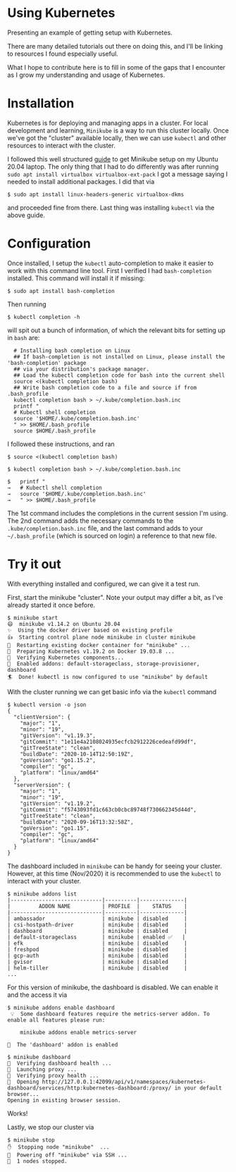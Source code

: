 # Using Kubernetes
Presenting an example of getting setup with Kubernetes.

There are many detailed tutorials out there on doing this, and I'll be linking to resources I found especially useful. 

What I hope to contribute here is to fill in some of the gaps that I encounter as I grow my understanding and usage of Kubernetes.

# Installation
Kubernetes is for deploying and managing apps in a cluster. For local development and learning, `Minikube` is a way to run this cluster locally.
Once we've got the "cluster" available locally, then we can use `kubectl` and other resources to interact with the cluster.

I followed this well structured 
[guide](https://computingforgeeks.com/how-to-install-minikube-on-ubuntu-debian-linux/) 
to get Minikube setup on my Ubuntu 20.04 laptop.
The only thing that I had to do differently was after running `sudo apt install virtualbox virtualbox-ext-pack` I got a message saying I needed to install additional packages. 
I did that via
```
$ sudo apt install linux-headers-generic virtualbox-dkms 
```
and proceeded fine from there. Last thing was installing `kubectl` via the above guide.

# Configuration
Once installed, I setup the `kubectl` auto-completion to make it easier to work with this command line tool. 
First I verified I had `bash-completion` installed. This command will install it if missing:
```
$ sudo apt install bash-completion
```
Then running
```
$ kubectl completion -h
```
will spit out a bunch of information, of which the relevant bits for setting up in `bash` are:
```
  # Installing bash completion on Linux
  ## If bash-completion is not installed on Linux, please install the
'bash-completion' package
  ## via your distribution's package manager.
  ## Load the kubectl completion code for bash into the current shell
  source <(kubectl completion bash)
  ## Write bash completion code to a file and source if from .bash_profile
  kubectl completion bash > ~/.kube/completion.bash.inc
  printf "
  # Kubectl shell completion
  source '$HOME/.kube/completion.bash.inc'
  " >> $HOME/.bash_profile
  source $HOME/.bash_profile
```
I followed these instructions, and ran
```
$ source <(kubectl completion bash)

$ kubectl completion bash > ~/.kube/completion.bash.inc

$   printf "
→   # Kubectl shell completion
→   source '$HOME/.kube/completion.bash.inc'
→   " >> $HOME/.bash_profile
```
The 1st command includes the completions in the current session I'm using. 
The 2nd command adds the necessary commands to the `.kube/completion.bash.inc` file, and the last command adds to your `~/.bash_profile` (which is sourced on login) a reference to that new file.

# Try it out
With everything installed and configured, we can give it a test run. 

First, start the minikube "cluster". Note your output may differ a bit, as I've already started it once before.
```
$ minikube start
😄  minikube v1.14.2 on Ubuntu 20.04
✨  Using the docker driver based on existing profile
👍  Starting control plane node minikube in cluster minikube
🔄  Restarting existing docker container for "minikube" ...
🐳  Preparing Kubernetes v1.19.2 on Docker 19.03.8 ...
🔎  Verifying Kubernetes components...
🌟  Enabled addons: default-storageclass, storage-provisioner, dashboard
🏄  Done! kubectl is now configured to use "minikube" by default
```

With the cluster running we can get basic info via the `kubectl` command
```
$ kubectl version -o json
{
  "clientVersion": {
    "major": "1",
    "minor": "19",
    "gitVersion": "v1.19.3",
    "gitCommit": "1e11e4a2108024935ecfcb2912226cedeafd99df",
    "gitTreeState": "clean",
    "buildDate": "2020-10-14T12:50:19Z",
    "goVersion": "go1.15.2",
    "compiler": "gc",
    "platform": "linux/amd64"
  },
  "serverVersion": {
    "major": "1",
    "minor": "19",
    "gitVersion": "v1.19.2",
    "gitCommit": "f5743093fd1c663cb0cbc89748f730662345d44d",
    "gitTreeState": "clean",
    "buildDate": "2020-09-16T13:32:58Z",
    "goVersion": "go1.15",
    "compiler": "gc",
    "platform": "linux/amd64"
  }
}
```

The dashboard included in `minikube` can be handy for seeing your cluster.
However, at this time (Nov/2020) it is recommended to use the `kubectl` to interact with your cluster.
```
$ minikube addons list
|-----------------------------|----------|--------------|
|         ADDON NAME          | PROFILE  |    STATUS    |
|-----------------------------|----------|--------------|
| ambassador                  | minikube | disabled     |
| csi-hostpath-driver         | minikube | disabled     |
| dashboard                   | minikube | disabled     |
| default-storageclass        | minikube | enabled ✅   |
| efk                         | minikube | disabled     |
| freshpod                    | minikube | disabled     |
| gcp-auth                    | minikube | disabled     |
| gvisor                      | minikube | disabled     |
| helm-tiller                 | minikube | disabled     |
...
```
For this version of minikube, the dashboard is disabled. We can enable it and the access it via
```
$ minikube addons enable dashboard
 💡  Some dashboard features require the metrics-server addon. To enable all features please run:

	minikube addons enable metrics-server	

🌟  The 'dashboard' addon is enabled

$ minikube dashboard
🤔  Verifying dashboard health ...
🚀  Launching proxy ...
🤔  Verifying proxy health ...
🎉  Opening http://127.0.0.1:42099/api/v1/namespaces/kubernetes-dashboard/services/http:kubernetes-dashboard:/proxy/ in your default browser...
Opening in existing browser session.
```
Works!

Lastly, we stop our cluster via
```
$ minikube stop
✋  Stopping node "minikube"  ...
🛑  Powering off "minikube" via SSH ...
🛑  1 nodes stopped.
```
